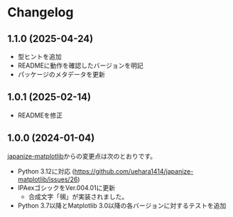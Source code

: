 # Changelog

## 1.1.0 (2025-04-24)

- 型ヒントを追加
- READMEに動作を確認したバージョンを明記
- パッケージのメタデータを更新

## 1.0.1 (2025-02-14)

- READMEを修正

## 1.0.0 (2024-01-04)

[japanize-matplotlib](https://github.com/uehara1414/japanize-matplotlib)からの変更点は次のとおりです。

- Python 3.12に対応 (https://github.com/uehara1414/japanize-matplotlib/issues/26)
- IPAexゴシックをVer.004.01に更新
  - 合成文字「㋿」が実装されました。
- Python 3.7以降とMatplotlib 3.0以降の各バージョンに対するテストを追加
